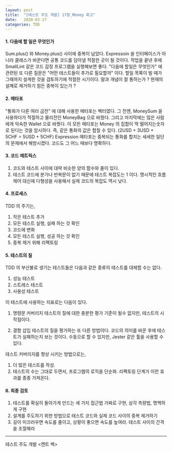 ```yaml
---
layout: post
title:  "[테스트 주도 개발] 17장_Money 회고"
date:   2020-03-17
categories: TDD
---
```


#### 1. 다음에 할 일은 무엇인가

Sum.plus() 와 Money.plus() 사이에 중복이 남았다. Expressoin 을 인터페이스가 아니라 클래스가 바꾼다면 공통 코드를 담아낼 적절한 곳이 될 것이다.
작업을 끝낸 후에 SmallLint 같은 코드 감정 프로그램을 실행해보면 좋다.
"다음에 할일은 무엇인가" 에 관련된 또 다른 질문은 "어떤 테스트들이 추가로 필요할까" 이다.
할일 목록이 빌 때가 그때까지 설계한 것을 검토하기에 적절한 시기이다. 말과 개념이 잘 통하는가 ? 현재의 설꼐로 제거하기 힘든 중복이 있는가 ? 

#### 2. 메타포

"통화가 다른 여러 금전" 에 대해 사용한 메타포는 벡터였다. 그 전엔, MoneySum 을 사용하다가 적절하고 물리전인 MoneyBag 으로 바꿨다. 그리고 마지막에는 많은 사람에게 익숙한 Wallet 으로 바꿧다. 이 모든 메타포는 Money 의 집합이 딱 떨어지는숫자로 된다는 것을 암시하다. 즉, 같은 통화의 값은 합칠 수 있다. (2USD + 3USD + 5CHF = 5USD + 5CHF)
Expression 메타포는 중복되는 통화를 합치는 세세한 일단의 문제에서 해방시켰다. 코드도 그 어느 때보다 명확하다.

#### 3. 코드 메트릭스

1. 코드와 테스트 사이에 대략 비슷한 양의 함수와 줄이 있다.
2. 테스트 코드에 분기나 반복문이 없기 때문에 테스트 복잡도는 1 이다. 명시적인 흐름 제어 대신에 다형성을 사용해서 실제 코드의 복잡도 역시 낮다.

#### 4. 프로세스

TDD 의 주기는,

1. 작은 테스트 추가
2. 모든 테스트 실행, 실패 하는 것 확인
3. 코드에 변화
4. 모든 테스트 실행, 성공 하는 것 확인
5. 중복 제거 위해 리펙토링

#### 5. 테스트의 질

TDD 의 부산불로 생기는 테스트들은 다음과 같은 종류의 테스트를 대체할 수는 없다.

1. 성능 테스트
2. 스트레스 테스트
3. 사용성 테스트

이 테스트에 사용하는 지표로는 다음이 있다.

1. 명령문 커버리지
   테스트의 질에 대한 충분한 평가 기준이 될수 없지만, 테스트의 시작점이다. 

2. 결함 삽입
   테스트의 질을 평가하는 또 다른 방법이다. 코드의 의미를 바꾼 후에 테스트가 실패하는지 보는 것이다. 수동으로 할 수 있지만, Jester 같은 툴을 사용할 수 있다.

테스트 커버리지를 향상 시키는 방법으로는,

1. 더 많은 테스트를 작성.
2. 테스트의 수는 그대로 두면서, 프로그램의 로직을 단순화. 리펙토링 단계가 이런 효과를 종종 가져온다.

#### 6. 최종 검토

1. 테스트를 확실히 돌아가게 만드는 세 가지 접근법
   가짜로 구현, 삼각 측량법, 명백하게 구현
2. 설계를 주도하기 위한 방법으로 테스트 코드와 실제 코드 사이의 중복 제거하기
3. 길이 미끄러우면 속도를 줄이고, 상황이 좋으면 속도를 높여라. 테스트 사이의 간격을 조절해라

---

테스트 주도 개발 <켄트 벡>
